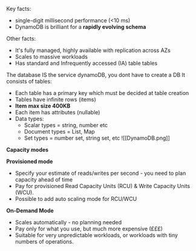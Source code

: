 Key facts: 
- single-digit millisecond performance (<10 ms)
- DynamoDB is brilliant for a **rapidly evolving schema**

Other facts:
- It's fully managed, highly available with replication across AZs
- Scales to massive workloads
- Has standard and Infrequently accessed (IA) table tables

The database IS the service dynamoDB, you dont have to create a DB
It consists of tables:
- Each table has a primary key which must be decided at table creation
- Tables have infinite rows (items)
- **Item** **max size 400KB**
- Each item has attributes (nullable)
- Data types:
	- Scalar types = string, number etc
	- Document types = List, Map
	- Set types = number set, string set, etc
![[DynamoDB.png]]

**Capacity modes**

**Provisioned mode**
- Specify your estimate of reads/writes per second - you need to plan capacity ahead of time
- Pay for provisioned Read Capacity Units (RCU) & Write Capacity Units (WCU).
- Possible to add auto scaling mode for RCU/WCU

**On-Demand Mode**
- Scales automatically - no planning needed
- Pay only for what you use, but much more expensive (£££)
- Suitable for very unpredictable workloads, or workloads with tiny numbers of operations.